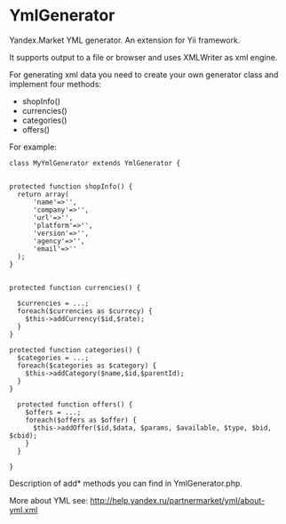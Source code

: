 YmlGenerator
============

Yandex.Market YML generator. An extension for Yii framework.

It supports output to a file or browser and uses XMLWriter as xml engine.

For generating xml data you need to create your own generator class and implement four methods:
  - shopInfo()
  - currencies()
  - categories()
  - offers() 
 
For example:


    class MyYmlGenerator extends YmlGenerator {


    protected function shopInfo() {
      return array(
          'name'=>'',
          'company'=>'',
          'url'=>'',
          'platform'=>'',
          'version'=>'',
          'agency'=>'',
          'email'=>''
      );
    }
  

    protected function currencies() {
  
      $currencies = ...;
      foreach($currencies as $currecy) {
        $this->addCurrency($id,$rate);
      }
    }

    protected function categories() {
      $categories = ...;
      foreach($categories as $category) {
        $this->addCategory($name,$id,$parentId);
      }    
    }

      protected function offers() {
        $offers = ...;
        foreach($offers as $offer) {
          $this->addOffer($id,$data, $params, $available, $type, $bid, $cbid);
        }
      }
    
    }

Description of add* methods you can find in YmlGenerator.php.

More about YML see: http://help.yandex.ru/partnermarket/yml/about-yml.xml
